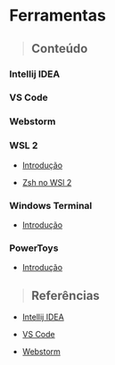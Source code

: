 # Ferramentas

> ## **Conteúdo**

### Intellij IDEA

### VS Code

### Webstorm

### WSL 2

* [Introdução](./wsl-2/introducao.md)

* [Zsh no WSl 2](./wsl-2/zsh-no-wsl-2.md)

### Windows Terminal

* [Introdução](./windows-terminal/introducao.md)

### PowerToys

* [Introdução](./powertoys/introducao.md)

> ## **Referências**

* [Intellij IDEA](./intellij-idea/references.md)

* [VS Code](./vs-code/references.md)

* [Webstorm](./webstorm/references.md)